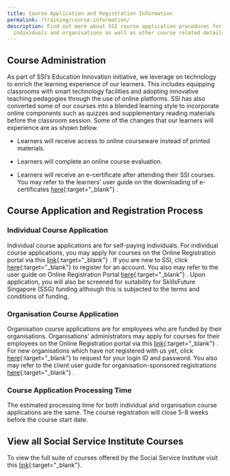 ```yaml
---
title: Course Application and Registration Information
permalink: /training/course-information/
description: Find out more about SSI course application procedures for
  individuals and organisations as well as other course related details here.
---
```


## Course Administration

As part of SSI’s Education Innovation initiative, we leverage on technology to enrich the learning experience of our learners. This includes equipping classrooms with smart technology facilities and adopting innovative teaching pedagogies through the use of online platforms. SSI has also converted some of our courses into a blended learning style to incorporate online components such as quizzes and supplementary reading materials before the classroom session. Some of the changes that our learners will experience are as shown below.

-   Learners will receive access to online courseware instead of printed materials.
    
-   Learners will complete an online course evaluation.
    
-   Learners will receive an e-certificate after attending their SSI courses. You may refer to the learners’ user guide on the downloading of e-certificates [here](https://www.ssi.gov.sg/resources/learnhere/){:target="_blank"} .
    

## Course Application and Registration Process

### Individual Course Application
Individual course applications are for self-paying individuals. For individual course applications, you may apply for courses on the Online Registration portal via this [link](https://www.ssi.gov.sg/resources/learnhere/){:target="_blank"} . If you are new to SSI, click [here](https://iltms.ssi.gov.sg/registration#/SignUpforIndividual){:target="_blank"}  to register for an account. You also may refer to the user guide on Online Registration Portal [here](https://www.ssi.gov.sg/resources/learnhere/){:target="_blank"} . Upon application, you will also be screened for suitability for SkillsFuture Singapore (SSG) funding although this is subjected to the terms and conditions of funding.
  
### Organisation Course Application
Organisation course applications are for employees who are funded by their organisations. Organisations’ administrators may apply for courses for their employees on the Online Registration portal via this [link](https://www.ssi.gov.sg/resources/learnhere/){:target="_blank"} . For new organisations which have not registered with us yet, click [here](https://iltms.ssi.gov.sg/registration#/SignUpforIndividual){:target="_blank"}  to request for your login ID and password. You also may refer to the client user guide for organisation-sponsored registrations [here](https://www.ssi.gov.sg/resources/learnhere/){:target="_blank"} .

### Course Application Processing Time
The estimated processing time for both individual and organisation course applications are the same.  The course registration will close 5-8 weeks before the course start date.

## View all Social Service Institute Courses

To view the full suite of courses offered by the Social Service Institute visit this  [link](https://iltms.ssi.gov.sg/registration#/Course){:target="_blank"}.